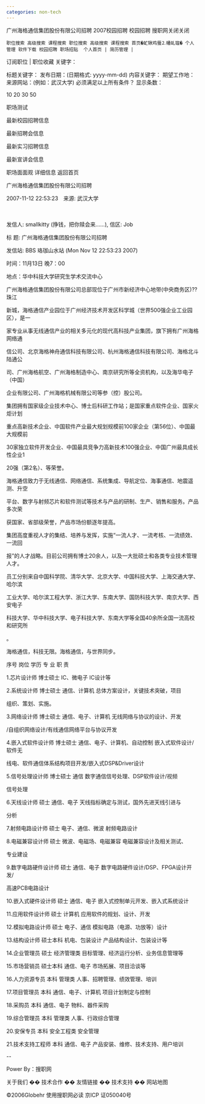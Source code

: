 ```yaml
---
categories: non-tech
---
```

广州海格通信集团股份有限公司招聘 2007校园招聘 校园招聘 搜职网关闭关闭

    职位搜索 高级搜索 课程搜索 职位搜索 高级搜索 课程搜索 首页�虻锹鸡蜃⒉幡虬镏� 个人管理 软件下载 校园招聘 职场招贴  个人首页 | 简历管理 | 

  订阅职位 | 职位收藏   关键字：      

  标题关键字： 发布日期：(日期格式: yyyy-mm-dd) 内容关键字： 期望工作地： 来源网站：(例如：武汉大学) 必须满足以上所有条件？ 显示条数： 

  10 20 30 50  

职场测试

最新校园招聘信息

最新招聘会信息

最新实习招聘信息

最新宣讲会信息

职场面面观 详细信息 返回首页 

广州海格通信集团股份有限公司招聘

2007-11-12 22:53:23　来源: 武汉大学 



　 

发信人: smallkitty (挣钱，把你赎会来……), 信区: Job

标 题: 广州海格通信集团股份有限公司招聘

发信站: BBS 珞珈山水站 (Mon Nov 12 22:53:23 2007)

时间：11月13日 晚7：00

地点：华中科技大学研究生学术交流中心



广州海格通信集团股份有限公司总部现位于广州市新经济中心地带(中央商务区)??珠江

新城，海格通信产业园位于广州经济技术开发区科学城（世界500强企业工业园区），是一

家专业从事无线通信产业的相关多元化的现代高科技产业集团，旗下拥有广州海格网络通

信公司、北京海格神舟通信科技有限公司、杭州海格通信科技有限公司、海格北斗陆通公

司、广州海格航空、广州海格制造中心、南京研究所等全资机构，以及海华电子（中国）

企业有限公司、广州海格机械有限公司等参（控）股公司。

集团拥有国家级企业技术中心、博士后科研工作站；是国家重点软件企业、国家火炬计划

重点高新技术企业、中国软件产业最大规划规模前100家企业（第56位）、中国最大规模前

30家独立软件开发企业、中国最具竞争力高新技术100强企业、中国广州最具成长性企业1

20强（第2名）、等荣誉。

海格通信致力于无线通信、网络通信、系统集成、导航定位、海事通信、地震遥测、升空

平台、数字与射频芯片和软件测试等技术与产品的研制、生产、销售和服务。产品多次荣

获国家、省部级荣誉，产品市场份额逐年提高。

集团高度重视人才的集结、培养与发挥，实施“一流人才、一流考核、一流绩效、一流回

报”的人才战略。目前公司拥有博士20余人，以及一大批硕士和各类专业技术管理人才。

员工分别来自中国科学院、清华大学、北京大学、中国科技大学、上海交通大学、哈尔滨

工业大学、哈尔滨工程大学、浙江大学、东南大学、国防科技大学、南京大学、西安电子

科技大学、华中科技大学、电子科技大学、东南大学等全国40余所全国一流高校和研究所

。

海格通信，科技无限。海格通信，与世界同步。

序号 岗位 学历 专 业 职 责

1.芯片设计师 博士硕士 IC、微电子 IC设计等

2.系统设计师 博士硕士 通信、计算机 总体方案设计，关键技术突破，项目

组织、策划、实施。

3.网络设计师 博士硕士 通信、电子、计算机 无线网络与协议的设计、开发

/自组织网络设计/有线通信网络平台与协议开发

4.嵌入式软件设计师 博士硕士 通信、电子、计算机、自动控制 嵌入式软件设计/软件无

线电、软件通信体系结构项目开发/嵌入式DSP&Driver设计

5.信号处理设计师 博士硕士 通信 数字通信信号处理、DSP软件设计/视频

信号处理

6.天线设计师 硕士 通信、电子 天线指标确定与测试，国外先进天线引进与

分析

7.射频电路设计师 硕士 电子、通信、微波 射频电路设计

8.电磁兼容设计师 硕士 微波、电磁场、电磁兼容 电磁兼容设计及相关测试、

专业建设

9.数字电路硬件设计师 硕士 通信、电子 数字电路硬件设计/DSP、FPGA设计开发/

高速PCB电路设计

10.嵌入式硬件设计师 硕士 通信、电子 嵌入式控制单元开发、嵌入式系统设计

11.应用软件设计师 硕士 计算机 应用软件的规划、设计、开发

12.模拟电路设计师 硕士 电子、通信 模拟电路（电源、功放等）设计

13.结构设计师 硕士本科 机电、包装设计 产品结构设计、包装设计等

14.企业管理员 硕士 经济管理类 目标管理、经济运行分析、业务信息管理等

15.市场营销员 硕士本科 通信、电子 市场拓展、项目洽谈等

16.人力资源专员 本科 管理类 人事、招聘管理、绩效管理、培训

17.项目管理员 本科 通信、电子、计算机 项目计划制定与控制

18.采购员 本科 通信、电子 物料、器件采购

19.综合管理员 本科 管理类 人事、行政综合管理

20.安保专员 本科 安全工程类 安全管理

21.技术支持工程师 本科 通信、电子 产品安装、维修、技术支持、用户培训

--



Power By：搜职网

关于我们 �� 技术合作 �� 友情链接 �� 技术支持 �� 网站地图

&copy;2006Globehr 使用搜职网必读 京ICP 证050040号

 
